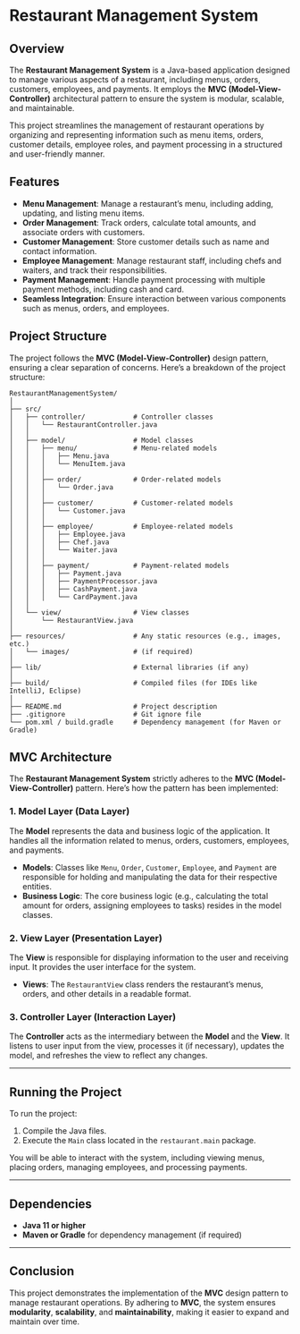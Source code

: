 # Restaurant Management System

## Overview

The **Restaurant Management System** is a Java-based application designed to manage various aspects of a restaurant, including menus, orders, customers, employees, and payments. It employs the **MVC (Model-View-Controller)** architectural pattern to ensure the system is modular, scalable, and maintainable.

This project streamlines the management of restaurant operations by organizing and representing information such as menu items, orders, customer details, employee roles, and payment processing in a structured and user-friendly manner.

## Features

- **Menu Management**: Manage a restaurant’s menu, including adding, updating, and listing menu items.
- **Order Management**: Track orders, calculate total amounts, and associate orders with customers.
- **Customer Management**: Store customer details such as name and contact information.
- **Employee Management**: Manage restaurant staff, including chefs and waiters, and track their responsibilities.
- **Payment Management**: Handle payment processing with multiple payment methods, including cash and card.
- **Seamless Integration**: Ensure interaction between various components such as menus, orders, and employees.

## Project Structure

The project follows the **MVC (Model-View-Controller)** design pattern, ensuring a clear separation of concerns. Here’s a breakdown of the project structure:

```plaintext
RestaurantManagementSystem/
│
├── src/
│   ├── controller/            # Controller classes
│   │   └── RestaurantController.java
│   │
│   ├── model/                 # Model classes
│   │   ├── menu/              # Menu-related models
│   │   │   ├── Menu.java
│   │   │   └── MenuItem.java
│   │   │
│   │   ├── order/             # Order-related models
│   │   │   └── Order.java
│   │   │
│   │   ├── customer/          # Customer-related models
│   │   │   └── Customer.java
│   │   │
│   │   ├── employee/          # Employee-related models
│   │   │   ├── Employee.java
│   │   │   ├── Chef.java
│   │   │   └── Waiter.java
│   │   │
│   │   ├── payment/           # Payment-related models
│   │   │   ├── Payment.java
│   │   │   ├── PaymentProcessor.java
│   │   │   ├── CashPayment.java
│   │   │   └── CardPayment.java
│   │
│   └── view/                  # View classes
│       └── RestaurantView.java
│
├── resources/                 # Any static resources (e.g., images, etc.)
│   └── images/                # (if required)
│
├── lib/                       # External libraries (if any)
│
├── build/                     # Compiled files (for IDEs like IntelliJ, Eclipse)
│
├── README.md                  # Project description
├── .gitignore                 # Git ignore file
└── pom.xml / build.gradle     # Dependency management (for Maven or Gradle)

```

## MVC Architecture

The **Restaurant Management System** strictly adheres to the **MVC (Model-View-Controller)** pattern. Here’s how the pattern has been implemented:

### 1. **Model Layer (Data Layer)**

The **Model** represents the data and business logic of the application. It handles all the information related to menus, orders, customers, employees, and payments.

- **Models**: Classes like `Menu`, `Order`, `Customer`, `Employee`, and `Payment` are responsible for holding and manipulating the data for their respective entities.
- **Business Logic**: The core business logic (e.g., calculating the total amount for orders, assigning employees to tasks) resides in the model classes.

### 2. **View Layer (Presentation Layer)**

The **View** is responsible for displaying information to the user and receiving input. It provides the user interface for the system.

- **Views**: The `RestaurantView` class renders the restaurant’s menus, orders, and other details in a readable format.

### 3. **Controller Layer (Interaction Layer)**

The **Controller** acts as the intermediary between the **Model** and the **View**. It listens to user input from the view, processes it (if necessary), updates the model, and refreshes the view to reflect any changes.

---

## Running the Project

To run the project:

1. Compile the Java files.
2. Execute the `Main` class located in the `restaurant.main` package.

You will be able to interact with the system, including viewing menus, placing orders, managing employees, and processing payments.

---

## Dependencies

- **Java 11 or higher**
- **Maven or Gradle** for dependency management (if required)

---

## Conclusion

This project demonstrates the implementation of the **MVC** design pattern to manage restaurant operations. By adhering to **MVC**, the system ensures **modularity**, **scalability**, and **maintainability**, making it easier to expand and maintain over time.
